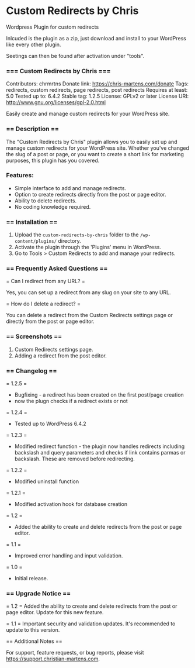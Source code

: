 # Custom Redirects by Chris
 Wordpress Plugin for custom redirects

 Inlcuded is the plugin as a zip, just download and install to your WordPress like every other plugin.

 Seetings can then be found after activation under "tools".

 


### === Custom Redirects by Chris ===
Contributors: chrmrtns
Donate link: https://chris-martens.com/donate
Tags: redirects, custom redirects, page redirects, post redirects
Requires at least: 5.0
Tested up to: 6.4.2
Stable tag: 1.2.5
License: GPLv2 or later
License URI: http://www.gnu.org/licenses/gpl-2.0.html

Easily create and manage custom redirects for your WordPress site.

### == Description ==

The "Custom Redirects by Chris" plugin allows you to easily set up and manage custom redirects for your WordPress site. Whether you've changed the slug of a post or page, or you want to create a short link for marketing purposes, this plugin has you covered.

### Features:
* Simple interface to add and manage redirects.
* Option to create redirects directly from the post or page editor.
* Ability to delete redirects.
* No coding knowledge required.

### == Installation ==

1. Upload the `custom-redirects-by-chris` folder to the `/wp-content/plugins/` directory.
2. Activate the plugin through the 'Plugins' menu in WordPress.
3. Go to Tools > Custom Redirects to add and manage your redirects.

### == Frequently Asked Questions ==

= Can I redirect from any URL? =

Yes, you can set up a redirect from any slug on your site to any URL.

= How do I delete a redirect? =

You can delete a redirect from the Custom Redirects settings page or directly from the post or page editor.

### == Screenshots ==

1. Custom Redirects settings page.
2. Adding a redirect from the post editor.

### == Changelog ==

= 1.2.5 =
* Bugfixing - a redirect has been created on the first post/page creation
* now the plugn checks if a redirect exists or not

= 1.2.4 =
* Tested up to WordPress 6.4.2

= 1.2.3 =
* Modified redirect function - the plugin now handles redirects including backslash and query parameters and checks if link contains parmas or backslash. These are removed before redirecting.

= 1.2.2 =
* Modified uninstall function

= 1.2.1 =
* Modified activation hook for database creation

= 1.2 =
* Added the ability to create and delete redirects from the post or page editor.

= 1.1 =
* Improved error handling and input validation.

= 1.0 =
* Initial release.

### == Upgrade Notice ==

= 1.2 =
Added the ability to create and delete redirects from the post or page editor. Update for this new feature.

= 1.1 =
Important security and validation updates. It's recommended to update to this version.

== Additional Notes ==

For support, feature requests, or bug reports, please visit https://support.christian-martens.com.

